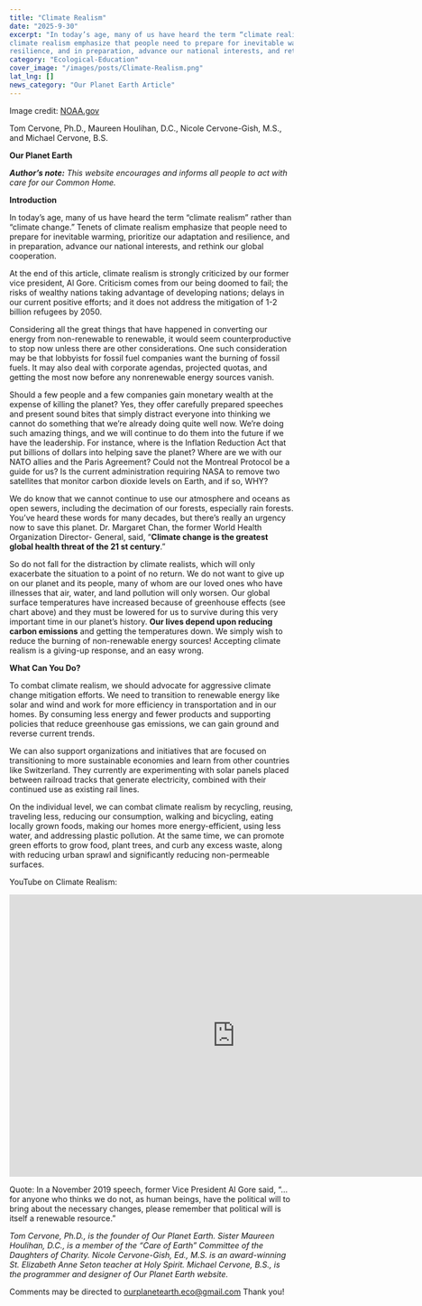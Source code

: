```yaml
---
title: "Climate Realism"
date: "2025-9-30"
excerpt: "In today’s age, many of us have heard the term “climate realism” rather than “climate change.” Tenets of
climate realism emphasize that people need to prepare for inevitable warming, prioritize our adaptation and
resilience, and in preparation, advance our national interests, and rethink our global cooperation."
category: "Ecological-Education"
cover_image: "/images/posts/Climate-Realism.png"
lat_lng: []
news_category: "Our Planet Earth Article"
---
```


Image credit: [NOAA.gov](https://www.ncei.noaa.gov/access/monitoring/climate-at-a-glance/global/time-series)

Tom Cervone, Ph.D., Maureen Houlihan, D.C., Nicole Cervone-Gish, M.S., and Michael Cervone, B.S.

**Our Planet Earth**

***Author’s note:** This website encourages and informs all people to act with care for our Common Home.*

**Introduction**

In today’s age, many of us have heard the term “climate realism” rather than “climate change.” Tenets of
climate realism emphasize that people need to prepare for inevitable warming, prioritize our adaptation and
resilience, and in preparation, advance our national interests, and rethink our global cooperation.

At the end of this article, climate realism is strongly criticized by our former vice president, Al Gore. Criticism
comes from our being doomed to fail; the risks of wealthy nations taking advantage of developing nations;
delays in our current positive efforts; and it does not address the mitigation of 1-2 billion refugees by 2050.

Considering all the great things that have happened in converting our energy from non-renewable to renewable,
it would seem counterproductive to stop now unless there are other considerations. One such consideration may
be that lobbyists for fossil fuel companies want the burning of fossil fuels. It may also deal with corporate
agendas, projected quotas, and getting the most now before any nonrenewable energy sources vanish.

Should a few people and a few companies gain monetary wealth at the expense of killing the planet? Yes, they
offer carefully prepared speeches and present sound bites that simply distract everyone into thinking we cannot
do something that we’re already doing quite well now. We’re doing such amazing things, and we will continue
to do them into the future if we have the leadership. For instance, where is the Inflation Reduction Act that put
billions of dollars into helping save the planet? Where are we with our NATO allies and the Paris Agreement?
Could not the Montreal Protocol be a guide for us? Is the current administration requiring NASA to remove two
satellites that monitor carbon dioxide levels on Earth, and if so, WHY?

We do know that we cannot continue to use our atmosphere and oceans as open sewers, including the
decimation of our forests, especially rain forests. You’ve heard these words for many decades, but there’s really
an urgency now to save this planet. Dr. Margaret Chan, the former World Health Organization Director-
General, said, “**Climate change is the greatest global health threat of the 21 st century**.”

So do not fall for the distraction by climate realists, which will only exacerbate the situation to a point
of no return. We do not want to give up on our planet and its people, many of whom are our loved ones
who have illnesses that air, water, and land pollution will only worsen. Our global surface temperatures
have increased because of greenhouse effects (see chart above) and they must be lowered for us to
survive during this very important time in our planet’s history. **Our lives depend upon reducing
carbon emissions** and getting the temperatures down. We simply wish to reduce the burning of non-renewable energy sources! Accepting climate realism is a giving-up response, and an easy wrong.

**What Can You Do?**

To combat climate realism, we should advocate for aggressive climate change mitigation efforts. We need to
transition to renewable energy like solar and wind and work for more efficiency in transportation and in our
homes. By consuming less energy and fewer products and supporting policies that reduce greenhouse gas
emissions, we can gain ground and reverse current trends.

We can also support organizations and initiatives that are focused on transitioning to more sustainable
economies and learn from other countries like Switzerland. They currently are experimenting with solar panels
placed between railroad tracks that generate electricity, combined with their continued use as existing rail lines.

On the individual level, we can combat climate realism by recycling, reusing, traveling less, reducing our
consumption, walking and bicycling, eating locally grown foods, making our homes more energy-efficient,
using less water, and addressing plastic pollution. At the same time, we can promote green efforts to grow food,
plant trees, and curb any excess waste, along with reducing urban sprawl and significantly reducing non-permeable surfaces.

YouTube on Climate Realism:
<iframe width="800" height="500" src="https://www.youtube.com/embed/Ztx0Bch3h9s?si=7D8O3uJ_N-enkVSG" title="YouTube video player" frameborder="0" allow="accelerometer; autoplay; clipboard-write; encrypted-media; gyroscope; picture-in-picture; web-share" referrerpolicy="strict-origin-when-cross-origin" allowfullscreen></iframe>

Quote: In a November 2019 speech, former Vice President Al Gore said, “…for anyone who
thinks we do not, as human beings, have the political will to bring about the necessary changes,
please remember that political will is itself a renewable resource.”

_Tom Cervone, Ph.D., is the founder of Our Planet Earth. Sister Maureen Houlihan, D.C., is a member of the
“Care of Earth” Committee of the Daughters of Charity. Nicole Cervone-Gish, Ed., M.S. is an award-winning
St. Elizabeth Anne Seton teacher at Holy Spirit. Michael Cervone, B.S., is the programmer and designer of Our
Planet Earth website._

Comments may be directed to ourplanetearth.eco@gmail.com Thank you!
